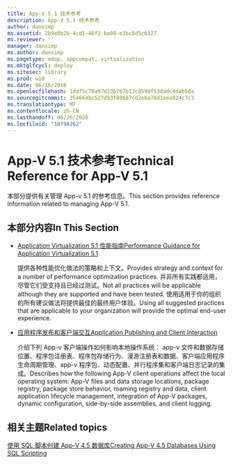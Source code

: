 ```yaml
---
title: App-V 5.1 技术参考
description: App-V 5.1 技术参考
author: dansimp
ms.assetid: 2b9e8b2b-4cd1-46f3-ba08-e3bc8d5c6127
ms.reviewer: ''
manager: dansimp
ms.author: dansimp
ms.pagetype: mdop, appcompat, virtualization
ms.mktglfcycl: deploy
ms.sitesec: library
ms.prod: w10
ms.date: 06/16/2016
ms.openlocfilehash: 1ddf5c70a97d23b767b13c8598f53dadc4d4b50a
ms.sourcegitcommit: 354664bc527d93f80687cd2eba70d1eea024c7c3
ms.translationtype: MT
ms.contentlocale: zh-CN
ms.lasthandoff: 06/26/2020
ms.locfileid: "10798262"
---
```

# <span data-ttu-id="d6e9a-103">App-V 5.1 技术参考</span><span class="sxs-lookup"><span data-stu-id="d6e9a-103">Technical Reference for App-V 5.1</span></span>


<span data-ttu-id="d6e9a-104">本部分提供有关管理 App-v 5.1 的参考信息。</span><span class="sxs-lookup"><span data-stu-id="d6e9a-104">This section provides reference information related to managing App-V 5.1.</span></span>

## <span data-ttu-id="d6e9a-105">本部分内容</span><span class="sxs-lookup"><span data-stu-id="d6e9a-105">In This Section</span></span>


-   [<span data-ttu-id="d6e9a-106">Application Virtualization 5.1 性能指南</span><span class="sxs-lookup"><span data-stu-id="d6e9a-106">Performance Guidance for Application Virtualization 5.1</span></span>](performance-guidance-for-application-virtualization-51.md)

    <span data-ttu-id="d6e9a-107">提供各种性能优化做法的策略和上下文。</span><span class="sxs-lookup"><span data-stu-id="d6e9a-107">Provides strategy and context for a number of performance optimization practices.</span></span> <span data-ttu-id="d6e9a-108">并非所有实践都适用，尽管它们受支持且已经过测试。</span><span class="sxs-lookup"><span data-stu-id="d6e9a-108">Not all practices will be applicable although they are supported and have been tested.</span></span> <span data-ttu-id="d6e9a-109">使用适用于你的组织的所有建议做法将提供最佳的最终用户体验。</span><span class="sxs-lookup"><span data-stu-id="d6e9a-109">Using all suggested practices that are applicable to your organization will provide the optimal end-user experience.</span></span>

-   [<span data-ttu-id="d6e9a-110">应用程序发布和客户端交互</span><span class="sxs-lookup"><span data-stu-id="d6e9a-110">Application Publishing and Client Interaction</span></span>](application-publishing-and-client-interaction51.md)

    <span data-ttu-id="d6e9a-111">介绍下列 App-v 客户端操作如何影响本地操作系统： app-v 文件和数据存储位置、程序包注册表、程序包存储行为、漫游注册表和数据、客户端应用程序生命周期管理、app-v 程序包、动态配置、并行程序集和客户端日志记录的集成。</span><span class="sxs-lookup"><span data-stu-id="d6e9a-111">Describes how the following App-V client operations affect the local operating system: App-V files and data storage locations, package registry, package store behavior, roaming registry and data, client application lifecycle management, integration of App-V packages, dynamic configuration, side-by-side assemblies, and client logging.</span></span>






## <span data-ttu-id="d6e9a-112">相关主题</span><span class="sxs-lookup"><span data-stu-id="d6e9a-112">Related topics</span></span>


[<span data-ttu-id="d6e9a-113">使用 SQL 脚本创建 App-V 4.5 数据库</span><span class="sxs-lookup"><span data-stu-id="d6e9a-113">Creating App-V 4.5 Databases Using SQL Scripting</span></span>](../solutions/creating-app-v-45-databases-using-sql-scripting.md)

 

 





